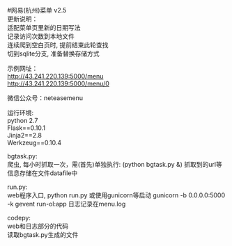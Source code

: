 #网易(杭州)菜单 v2.5  
更新说明：  
适配菜单页里新的日期写法  
记录访问次数到本地文件  
连续爬到空白页时, 提前结束此轮查找  
切到sqlite分支, 准备替换存储方式  

示例网址：  
http://43.241.220.139:5000/menu  
http://43.241.220.139:5000/menu/0  

微信公众号：neteasemenu  

运行环境:  
  python 2.7  
  Flask==0.10.1  
  Jinja2==2.8  
  Werkzeug==0.10.4  
  
bgtask.py:  
  爬虫, 每小时抓取一次，需(首先)单独执行: (python bgtask.py &)
  抓取到的url等信息存储在文件datafile中  
  
run.py:  
  web程序入口, python run.py 或使用gunicorn等启动
  gunicorn -b 0.0.0.0:5000 -k gevent run-ol:app
  日志记录在menu.log  
  
codepy:  
  web和日志部分的代码  
  读取bgtask.py生成的文件  
    
  
 
    

    
